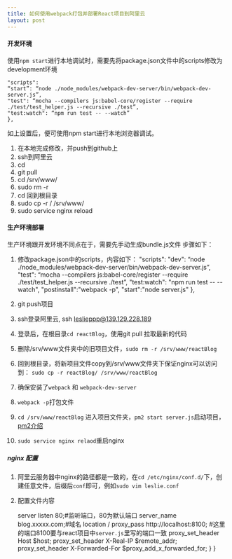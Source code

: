 ```yaml
---
title: 如何使用webpack打包并部署React项目到阿里云
layout: post
---
```


#### 开发环境
使用`npm start`进行本地调试时，需要先将package.json文件中的scripts修改为development环境

    "scripts":
    “start”: “node ./node_modules/webpack-dev-server/bin/webpack-dev-server.js”,
    "test": “mocha --compilers js:babel-core/register --require ./test/test_helper.js --recursive ./test”,
    "test:watch": “npm run test -- --watch”
    },

如上设置后，便可使用npm start进行本地浏览器调试。


1.	在本地完成修改，并push到github上
2.	ssh到阿里云
3.	cd <targetFolder>
4.	git pull
5.	cd /srv/www/
6.	sudo rm -r <targetFolder>
7.	cd 回到根目录
8.	sudo cp -r <targetFolder>/ /srv/www/
9.	sudo service nginx reload


#### 生产环境部署
生产环境跟开发环境不同点在于，需要先手动生成bundle.js文件
步骤如下：
1. 修改package.json中的scripts，内容如下：
    "scripts":
    "dev": “node ./node_modules/webpack-dev-server/bin/webpack-dev-server.js”,
    "test": “mocha --compilers js:babel-core/register --require ./test/test_helper.js --recursive ./test”,
    "test:watch": "npm run test -- --watch",
    "postinstall":"webpack -p",
    "start":"node server.js"
      },
2. git push项目

3. ssh登录阿里云, ssh leslieppp@139.129.228.189

4.  登录后，在根目录`cd reactBlog`，使用git pull 拉取最新的代码

5.  删除/srv/www文件夹中的旧项目文件，`sudo rm -r /srv/www/reactBlog`

6.  回到根目录，将新项目文件copy到/srv/www文件夹下保证nginx可以访问到： `sudo cp -r reactBlog/ /srv/www/reactBlog`

7.  确保安装了`webpack` 和 `webpack-dev-server`

8. `webpack -p`打包文件

9.  `cd /srv/www/reactBlog` 进入项目文件夹，`pm2 start server.js`启动项目，[pm2介绍](http://www.jianshu.com/p/43525232b03b "pm2介绍")

10.  `sudo service nginx relaod`重启nginx


##### nginx 配置
1. 阿里云服务器中nginx的路径都是一致的，在`cd /etc/nginx/conf.d/`下，创建任意文件，后缀后`conf`即可，例如`sudo vim leslie.conf`
2.  配置文件内容

  	server
  	listen       80;#监听端口，80为默认端口
  	server_name  blog.xxxxx.com;#域名
  	location /
  	proxy_pass http://localhost:8100; #这里的端口8100要与react项目中`server.js`里写的端口一致
  	proxy_set_header   Host    $host;
  	proxy_set_header   X-Real-IP   $remote_addr;
  	proxy_set_header   X-Forwarded-For $proxy_add_x_forwarded_for;
  	}
  	}
